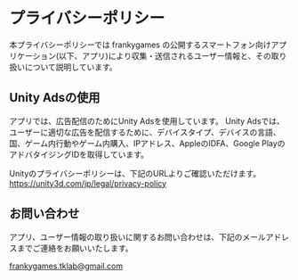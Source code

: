 # プライバシーポリシー

本プライバシーポリシーでは frankygames の公開するスマートフォン向けアプリケーション(以下、アプリ)により収集・送信されるユーザー情報と、その取り扱いについて説明しています。

## Unity Adsの使用
アプリでは、広告配信のためにUnity Adsを使用しています。 Unity Adsでは、ユーザーに適切な広告を配信するために、デバイスタイプ、デバイスの言語、国、ゲーム内行動やゲーム内購入、IPアドレス、AppleのIDFA、Google PlayのアドバタイジングIDを取得しています。 
<!-- 最初の広告視聴時にオプトアウトの選択肢が表示され、オプトアウトを選択した場合には、ランダムな広告、ターゲティング型ではない、コンテクストに基づいたデータによる広告のみが表示されます。 -->
Unityのプライバシーポリシーは、下記のURLよりご確認いただけます。   
https://unity3d.com/jp/legal/privacy-policy

## お問い合わせ
アプリ、ユーザー情報の取り扱いに関するお問い合わせは、下記のメールアドレスまでご連絡をお願いいたします。

frankygames.tklab@gmail.com
